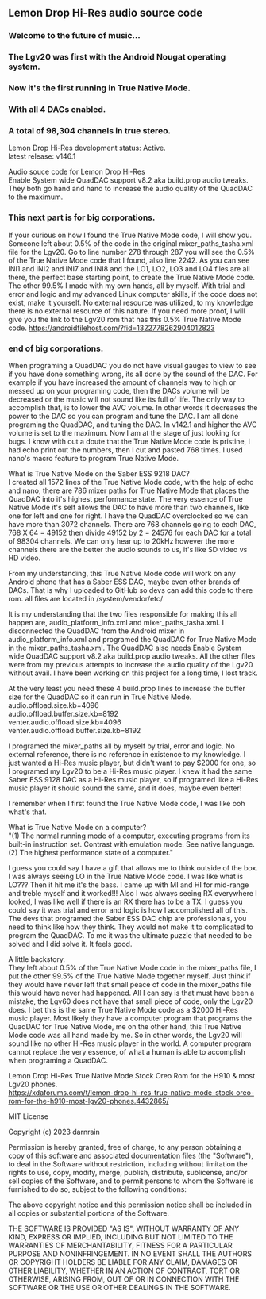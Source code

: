 ## Lemon Drop Hi-Res audio source code

### Welcome to the future of music...
### The Lgv20 was first with the Android Nougat operating system.
### Now it's the first running in True Native Mode.
### With all 4 DACs enabled.
### A total of 98,304  channels in true stereo.

Lemon Drop Hi-Res development status: Active.<br>
latest release: v146.1<br>

Audio souce code for Lemon Drop Hi-Res<br>
Enable System wide QuadDAC support v8.2 aka build.prop audio tweaks.<br>
They both go hand and hand to increase the audio quality of the QuadDAC to the maximum.<br>

### This next part is for big corporations.
If your curious on how I found the True Native Mode code, I will show you. Someone left about 0.5% of the code in the original mixer_paths_tasha.xml file for the Lgv20. Go to line number 278 through 287 you will see the 0.5% of the True Native Mode code that I found, also line 2242. As you can see INI1 and INI2 and INI7 and INI8 and the LO1, LO2, LO3 and LO4 files are all there, the perfect base starting point, to create the True Native Mode code. The other 99.5% I made with my own hands, all by myself. With trial and error and logic and my advanced Linux computer skills, if the code does not exist, make it yourself. No external resource was utilized, to my knowledge there is no  external resource of this nature. If you need more proof, I will give you the link to the Lgv20 rom that has this 0.5% True Native Mode code. https://androidfilehost.com/?fid=1322778262904012823
### end of big corporations.

When programing a QuadDAC you do not have visual gauges to view to see if you have done something wrong, its all done by the sound of the DAC. For example if you have increased the amount of channels way to high or messed up on your programing code, then the DACs volume will be decreased or the music will not sound like its full of life. The only way to accomplish that, is to lower the AVC volume. In other words it decreases the power to the DAC so you can program and tune the DAC. I am all done programing the QuadDAC, and tuning the DAC. In v142.1 and higher the AVC volume is set to the maximum. Now I am at the stage of just looking for bugs. I know with out a doute that the True Native Mode code is pristine, I had echo print out the numbers, then I cut and pasted 768 times. I used nano's macro feature to program True Native Mode.<br>

What is True Native Mode on the Saber ESS 9218 DAC?<br>
I created all 1572 lines of the True Native Mode code, with the help of echo and nano, there are 786 mixer paths for True Native Mode that places the QuadDAC into it's highest performance state. The very essence of True Native Mode it's self allows the DAC to have more than two channels, like one for left and one for right. I have the QuadDAC overclocked so we can have more than 3072 channels. There are 768 channels going to each DAC, 768 X 64 = 49152 then divide 49152 by 2 = 24576 for each DAC for a total of 98304 channels. We can only hear up to 20kHz however the more channels there are the better the audio sounds to us, it's like SD video vs HD video.<br>

 From my understanding, this True Native Mode code will work on any Android phone that has a Saber ESS DAC, maybe even other brands of DACs. That is why I uploaded to GitHub so devs can add this code to there rom. all files are located in /system/vendor/etc/<br>
 
It is my understanding that the two files responsible for making this all happen are, audio_platform_info.xml and mixer_paths_tasha.xml. I disconnected the QuadDAC from the Android mixer in audio_platform_info.xml and programed the QuadDAC for True Native Mode in the mixer_paths_tasha.xml. The QuadDAC also needs Enable System wide QuadDAC support v8.2 aka build.prop audio tweaks. All the other files were from my previous attempts to increase the audio quality of the Lgv20 without avail. I have been working on this project for a long time, I lost track.<br>

At the very least you need these 4 build.prop lines to increase the buffer size for the QuadDAC so it can run in True Native Mode.<br>
audio.offload.size.kb=4096<br>
audio.offload.buffer.size.kb=8192<br>
venter.audio.offload.size.kb=4096<br>
venter.audio.offload.buffer.size.kb=8192<br>
 
I programed the mixer_paths all by myself by trial, error and logic. No external reference, there is no reference in existence to my knowledge. I just wanted a Hi-Res music player, but didn't want to pay $2000 for one, so I programed my Lgv20 to be a Hi-Res music player. I knew it had the same Saber ESS 9128 DAC as a Hi-Res music player, so if programed like a Hi-Res music player it should sound the same, and it does, maybe even better!<br>

I remember when I first found the True Native Mode code, I was like ooh what's that.<br>

What is True Native Mode on a computer?<br>
"(1) The normal running mode of a computer, executing programs from its built-in instruction set. Contrast with emulation mode. See native language. (2) The highest performance state of a computer."<br>

I guess you could say I have a gift that allows me to think outside of the box. I was always seeing LO in the True Native Mode code. I was like what is LO??? Then it hit me it's the bass. I came up with MI and HI for mid-range and treble myself and it worked!!! Also I was always seeing RX everywhere I looked, I was like well if there is an RX there has to be a TX. I guess you could say it was trial and error and logic is how I accomplished all of this. The devs that programed the Saber ESS DAC chip are professionals, you need to think like how they think. They would not make it to complicated to program the QuadDAC. To me it was the ultimate puzzle that needed to be solved and I did solve it. It feels good.<br>

A little backstory.<br>
They left about 0.5% of the True Native Mode code in the mixer_paths file, I put the other 99.5% of the True Native Mode together myself. Just think if they would have never left that small peace of code in the mixer_paths file this would have never had happened. All I can say is that must have been a mistake, the Lgv60 does not have that small piece of code, only the Lgv20 does. I bet this is the same True Native Mode code as a $2000 Hi-Res music player. Most likely they have a computer program that programs the QuadDAC for True Native Mode, me on the other hand, this True Native Mode code was all hand made by me. So in other words, the Lgv20 will sound like no other Hi-Res music player in the world. A computer program cannot replace the very essence, of what a human is able to accomplish when programing a QuadDAC.<br>
 
Lemon Drop Hi-Res True Native Mode Stock Oreo Rom for the H910 & most Lgv20 phones.<br>
https://xdaforums.com/t/lemon-drop-hi-res-true-native-mode-stock-oreo-rom-for-the-h910-most-lgv20-phones.4432865/

MIT License<br>

Copyright (c) 2023 darnrain<br>

Permission is hereby granted, free of charge, to any person obtaining a copy
of this software and associated documentation files (the "Software"), to deal
in the Software without restriction, including without limitation the rights
to use, copy, modify, merge, publish, distribute, sublicense, and/or sell
copies of the Software, and to permit persons to whom the Software is
furnished to do so, subject to the following conditions:<br>

The above copyright notice and this permission notice shall be included in all
copies or substantial portions of the Software.<br>

THE SOFTWARE IS PROVIDED "AS IS", WITHOUT WARRANTY OF ANY KIND, EXPRESS OR
IMPLIED, INCLUDING BUT NOT LIMITED TO THE WARRANTIES OF MERCHANTABILITY,
FITNESS FOR A PARTICULAR PURPOSE AND NONINFRINGEMENT. IN NO EVENT SHALL THE
AUTHORS OR COPYRIGHT HOLDERS BE LIABLE FOR ANY CLAIM, DAMAGES OR OTHER
LIABILITY, WHETHER IN AN ACTION OF CONTRACT, TORT OR OTHERWISE, ARISING FROM,
OUT OF OR IN CONNECTION WITH THE SOFTWARE OR THE USE OR OTHER DEALINGS IN THE
SOFTWARE.<br>
